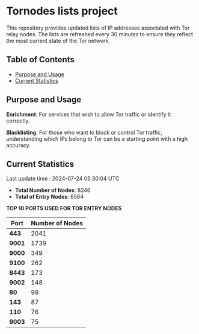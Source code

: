 # Tornodes lists project

This repository provides updated lists of IP addresses associated with Tor relay nodes. The lists are refreshed every 30 minutes to ensure they reflect the most current state of the Tor network.

## Table of Contents

- [Purpose and Usage](#purpose-and-usage)
- [Current Statistics](#current-statistics)


## Purpose and Usage

**Enrichment**: For services that wish to allow Tor traffic or identify it correctly.

**Blacklisting**: For those who want to block or control Tor traffic, understanding which IPs belong to Tor can be a starting point with a high accuracy.

## Current Statistics

Last update time : 2024-07-24 05:30:04 UTC

- **Total Number of Nodes**: 8246
- **Total of Entry Nodes**: 6564

**TOP 10 PORTS USED FOR TOR ENTRY NODES**

| **Port** | **Number of Nodes** |
|------|-----------------|
| **443**   | 2041  |
| **9001**   | 1739  |
| **9000**   | 349  |
| **9100**   | 262  |
| **8443**   | 173  |
| **9002**   | 148  |
| **80**   | 98  |
| **143**   | 87  |
| **110**   | 76  |
| **9003**   | 75  |

